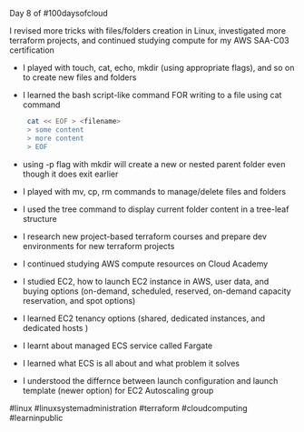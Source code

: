 Day 8 of #100daysofcloud

I revised more tricks with files/folders creation in Linux, investigated more terraform projects, and continued studying compute for my AWS SAA-C03 certification

- I played with touch, cat, echo, mkdir (using appropriate flags), and so on to create new files and folders

- I learned the bash script-like command FOR writing to a file using cat command

  ```bash
   cat << EOF > <filename>
   > some content
   > more content
   > EOF
  ```

- using -p flag with mkdir will create a new or nested parent folder even though it does exit earlier

- I played with mv, cp, rm commands to manage/delete files and folders

- I used the tree command to display current folder content in a tree-leaf structure

- I research new project-based terraform courses and prepare dev environments for new terraform projects

- I continued studying AWS compute resources on Cloud Academy

- I studied EC2, how to launch EC2 instance in AWS, user data, and buying options (on-demand, scheduled, reserved, on-demand capacity reservation, and spot options)
- I learned EC2 tenancy options (shared, dedicated instances, and dedicated hosts )
- I learnt about managed ECS service called Fargate
- I learned what ECS is all about and what problem it solves
- I understood the differnce between launch configuration and launch template (newer option) for EC2 Autoscaling group

#linux #linuxsystemadministration #terraform #cloudcomputing #learninpublic

```

```
